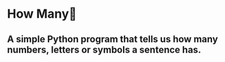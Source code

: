 # How Many🤔

## A simple Python program that tells us how many numbers, letters or symbols a sentence has.
